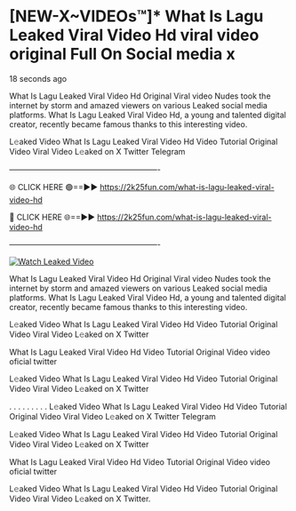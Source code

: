 # [NEW-X~VIDEOs™]* What Is Lagu Leaked Viral Video Hd viral video original Full On Social media x

18 seconds ago

What Is Lagu Leaked Viral Video Hd Original Viral video Nudes took the internet by storm and amazed viewers on various Leaked social media platforms. What Is Lagu Leaked Viral Video Hd, a young and talented digital creator, recently became famous thanks to this interesting video.

L𝚎aked Video What Is Lagu Leaked Viral Video Hd Video Tutorial Original Video Viral Video L𝚎aked on X Twitter Telegram

———————————————————-

🌐 CLICK HERE 🟢==►► https://2k25fun.com/what-is-lagu-leaked-viral-video-hd

🔴 CLICK HERE 🌐==►► https://2k25fun.com/what-is-lagu-leaked-viral-video-hd

———————————————————-

[![Watch Leaked Video](https://miro.medium.com/v2/resize:fit:828/format:webp/1*cilzJN44JGOrTw9NJCrNHA.gif "Watch Leaked Video")](https://2k25fun.com/what-is-lagu-leaked-viral-video-hd)

What Is Lagu Leaked Viral Video Hd Original Viral video Nudes took the internet by storm and amazed viewers on various Leaked social media platforms. What Is Lagu Leaked Viral Video Hd, a young and talented digital creator, recently became famous thanks to this interesting video.

L𝚎aked Video What Is Lagu Leaked Viral Video Hd Video Tutorial Original Video Viral Video L𝚎aked on X Twitter

What Is Lagu Leaked Viral Video Hd Video Tutorial Original Video video oficial twitter

L𝚎aked Video What Is Lagu Leaked Viral Video Hd Video Tutorial Original Video Viral Video L𝚎aked on X Twitter

. . . . . . . . . L𝚎aked Video What Is Lagu Leaked Viral Video Hd Video Tutorial Original Video Viral Video L𝚎aked on X Twitter Telegram

L𝚎aked Video What Is Lagu Leaked Viral Video Hd Video Tutorial Original Video Viral Video L𝚎aked on X Twitter

What Is Lagu Leaked Viral Video Hd Video Tutorial Original Video video oficial twitter

L𝚎aked Video What Is Lagu Leaked Viral Video Hd Video Tutorial Original Video Viral Video L𝚎aked on X Twitter.